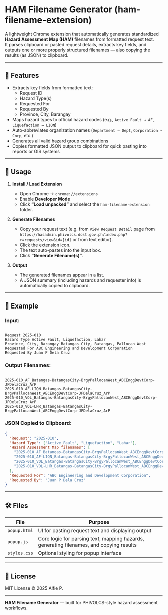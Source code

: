 # HAM Filename Generator (ham-filename-extension)

A lightweight Chrome extension that automatically generates standardized **Hazard Assessment Map (HAM)** filenames from formatted request text.  
It parses clipboard or pasted request details, extracts key fields, and outputs one or more properly structured filenames — also copying the results (as JSON) to clipboard.

---

## 🧩 Features

- Extracts key fields from formatted text:
  - Request ID  
  - Hazard Type(s)  
  - Requested For  
  - Requested By  
  - Province, City, Barangay  
- Maps hazard types to official hazard codes (e.g., `Active Fault → AF`, `Liquefaction → LIQN`)
- Auto-abbreviates organization names (`Department → Dept`, `Corporation → Corp`, etc.)
- Generates all valid hazard group combinations
- Copies formatted JSON output to clipboard for quick pasting into reports or GIS systems

---

## 🚀 Usage

1. **Install / Load Extension**
   - Open Chrome → `chrome://extensions`
   - Enable **Developer Mode**
   - Click **“Load unpacked”** and select the `ham-filename-extension` folder.

2. **Generate Filenames**
   - Copy your request text (e.g. from `View Request Detail` page from `https://hasadmin.phivolcs.dost.gov.ph/index.php?r=requests/view&id=[id]` or from text editor).
   - Click the extension icon.
   - The text auto-pastes into the input box.
   - Click **“Generate Filename(s)”**.

3. **Output**
   - The generated filenames appear in a list.
   - A JSON summary (including hazards and requester info) is automatically copied to clipboard.

---

## 🧠 Example

### **Input:**
```

Request 2025-010
Hazard Type Active Fault, Liquefaction, Lahar
Province, City, Barangay Batangas City, Batangas, Pallocan West
Requested For ABC Engineering and Development Corporation
Requested By Juan P Dela Cruz

```

### **Output Filenames:**
```

2025-010_AF_Batangas-BatangasCity-BrgyPallocanWest_ABCEnggDevtCorp-JPDelaCruz_ArP
2025-010_AF-LIQN_Batangas-BatangasCity-BrgyPallocanWest_ABCEnggDevtCorp-JPDelaCruz_ArP
2025-010_VOL_Batangas-BatangasCity-BrgyPallocanWest_ABCEnggDevtCorp-JPDelaCruz_ArP
2025-010_VOL-LHR_Batangas-BatangasCity-BrgyPallocanWest_ABCEnggDevtCorp-JPDelaCruz_ArP

````

### **JSON Copied to Clipboard:**
```json
{
  "Request": "2025-010",
  "Hazard Type": ["Active Fault", "Liquefaction", "Lahar"],
  "Hazard Assessment Map filenames": [
    "2025-010_AF_Batangas-BatangasCity-BrgyPallocanWest_ABCEnggDevtCorp-JPDelaCruz_ArP",
    "2025-010_AF-LIQN_Batangas-BatangasCity-BrgyPallocanWest_ABCEnggDevtCorp-JPDelaCruz_ArP",
    "2025-010_VOL_Batangas-BatangasCity-BrgyPallocanWest_ABCEnggDevtCorp-JPDelaCruz_ArP",
    "2025-010_VOL-LHR_Batangas-BatangasCity-BrgyPallocanWest_ABCEnggDevtCorp-JPDelaCruz_ArP"
  ],
  "Requested For": "ABC Engineering and Development Corporation",
  "Requested By": "Juan P Dela Cruz"
}
````

---

## 🛠️ Files

| File         | Purpose                                                                                 |
| ------------ | --------------------------------------------------------------------------------------- |
| `popup.html` | UI for pasting request text and displaying output                                       |
| `popup.js`   | Core logic for parsing text, mapping hazards, generating filenames, and copying results |
| `styles.css` | Optional styling for popup interface                                                    |

---

## 🧾 License

MIT License © 2025 Alfie P.

---

**HAM Filename Generator** — built for PHIVOLCS-style hazard assessment workflows.
